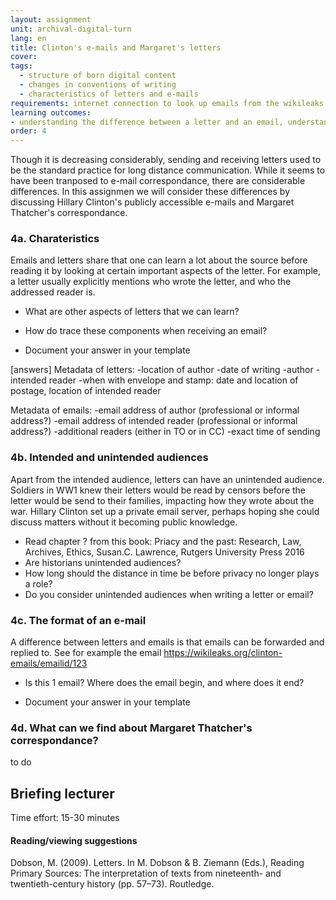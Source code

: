 ```yaml
---
layout: assignment
unit: archival-digital-turn
lang: en
title: Clinton's e-mails and Margaret's letters 
cover:
tags:
  - structure of born digital content
  - changes in conventions of writing 
  - characteristics of letters and e-mails 
requirements: internet connection to look up emails from the wikileaks Hillary Clinton Email Archive
learning outcomes:
- understanding the difference between a letter and an email, understanding considerations of how to define an email as an object
order: 4
---
```

Though it is decreasing considerably, sending and receiving letters used to be the standard practice for long distance communication. While it seems to have been tranposed to e-mail correspondance, there are considerable differences. In this assignmen we will consider these differences by discussing Hillary Clinton's publicly accessible e-mails and Margaret Thatcher's correspondance. 

<!-- more -->

<!-- briefing-student -->

### 4a. Charateristics 
<!-- section-contents -->
Emails and letters share that one can learn a lot about the source before reading it by looking at certain important aspects of the letter. For example, a letter usually explicitly mentions who wrote the letter, and who the addressed reader is.
- What are other aspects of letters that we can learn? 
- How do trace these components when receiving an email?

- Document your answer in your template

[answers]
Metadata of letters:
-location of author
-date of writing
-author
-intended reader
-when with envelope and stamp: date and location of postage, location of intended reader

Metadata of emails:
-email address of author (professional or informal address?)
-email address of intended reader (professional or informal address?)
-additional readers (either in TO or in CC)
-exact time of sending


<!-- section -->
### 4b. Intended and unintended audiences 
<!-- section-contents -->
Apart from the intended audience, letters can have an unintended audience. Soldiers in WW1 knew their letters would be read by censors before the letter would be send to their families, impacting how they wrote about the war. Hillary Clinton set up a private email server, perhaps hoping she could discuss matters without it becoming public knowledge.
- Read chapter ? from this book: Priacy and the past: Research, Law, Archives, Ethics, Susan.C. Lawrence, Rutgers University Press 2016
- Are historians unintended audiences? 
- How long should the distance in time be before privacy no longer plays a role? 
- Do you consider unintended audiences when writing a letter or email?

<!-- section -->
### 4c. The format of an e-mail 
<!-- section-contents -->

A difference between letters and emails is that emails can be forwarded and replied to. See for example the email https://wikileaks.org/clinton-emails/emailid/123 

- Is this 1 email? Where does the email begin, and where does it end?

- Document your answer in your template

<!-- section -->
### 4d. What can we find about Margaret Thatcher's correspondance?
<!-- section-contents -->

to do 

<!-- briefing-teacher -->
## Briefing lecturer

Time effort: 15-30 minutes

#### Reading/viewing  suggestions
Dobson, M. (2009). Letters. In M. Dobson & B. Ziemann (Eds.), Reading Primary Sources: The interpretation of texts from nineteenth- and twentieth-century history (pp. 57–73). Routledge.
